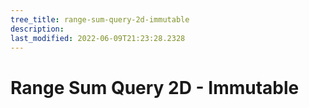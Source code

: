 ```yaml
---
tree_title: range-sum-query-2d-immutable
description: 
last_modified: 2022-06-09T21:23:28.2328
---
```


# Range Sum Query 2D - Immutable
